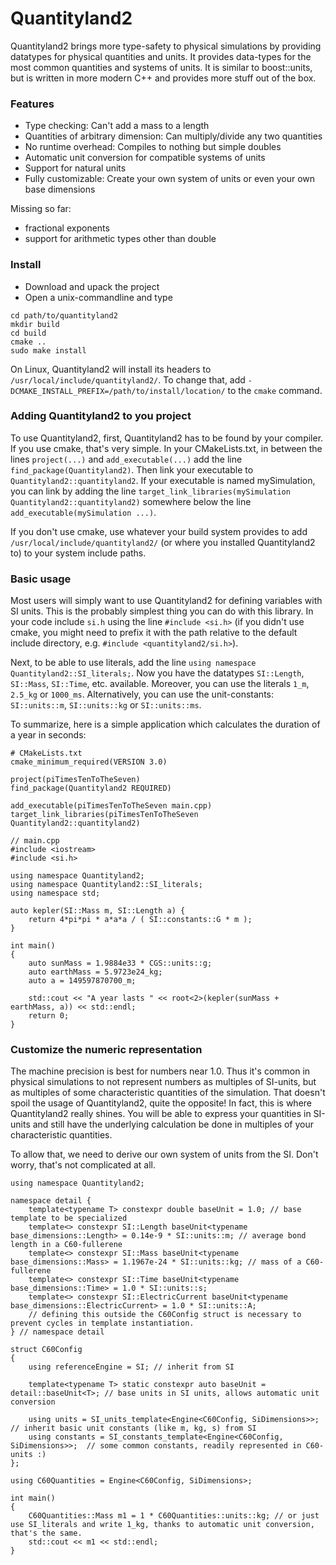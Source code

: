 # Quantityland2

Quantityland2 brings more type-safety to physical simulations by providing datatypes for physical
quantities and units. It provides data-types for the most common quantities and systems of units.
It is similar to boost::units, but is written in more modern C++ and provides more stuff out of
the box.

### Features

* Type checking: Can't add a mass to a length
* Quantities of arbitrary dimension: Can multiply/divide any two quantities
* No runtime overhead: Compiles to nothing but simple doubles
* Automatic unit conversion for compatible systems of units
* Support for natural units
* Fully customizable: Create your own system of units or even your own base dimensions

Missing so far:
* fractional exponents
* support for arithmetic types other than double

### Install

* Download and upack the project
* Open a unix-commandline and type

```
cd path/to/quantityland2
mkdir build
cd build
cmake ..
sudo make install
```

On Linux, Quantityland2 will install its headers to `/usr/local/include/quantityland2/`. To change
that, add `-DCMAKE_INSTALL_PREFIX=/path/to/install/location/` to the `cmake` command.

### Adding Quantityland2 to you project

To use Quantityland2, first, Quantityland2 has to be found by your compiler.
If you use cmake, that's very simple. In your CMakeLists.txt, in between the lines `project(...)`
and `add_executable(...)` add the line `find_package(Quantityland2)`. Then link your executable to
`Quantityland2::quantityland2`. If your executable is named mySimulation, you can link by
adding the line `target_link_libraries(mySimulation Quantityland2::quantityland2)` somewhere below
the line `add_executable(mySimulation ...)`.

If you don't use cmake, use whatever your build system provides to add `/usr/local/include/quantityland2/`
(or where you installed Quantityland2 to) to your system include paths.

### Basic usage

Most users will simply want to use Quantityland2 for defining variables with SI units.
This is the probably simplest thing you can do with this library. In your code include
`si.h` using the line `#include <si.h>` (if you didn't use cmake, you might need to prefix it with
the path relative to the default include directory, e.g. `#include <quantityland2/si.h>`).

Next, to be able to use literals, add the line `using namespace Quantityland2::SI_literals;`. Now
you have the datatypes `SI::Length`, `SI::Mass`, `SI::Time`, etc. available. Moreover, you can use
the literals `1_m`, `2.5_kg` or `1000_ms`. Alternatively, you can use the unit-constants:
`SI::units::m`, `SI::units::kg` or `SI::units::ms`.

To summarize, here is a simple application which calculates the duration of a year in seconds:

```
# CMakeLists.txt
cmake_minimum_required(VERSION 3.0)

project(piTimesTenToTheSeven)
find_package(Quantityland2 REQUIRED)

add_executable(piTimesTenToTheSeven main.cpp)
target_link_libraries(piTimesTenToTheSeven Quantityland2::quantityland2)
```

```
// main.cpp
#include <iostream>
#include <si.h>

using namespace Quantityland2;
using namespace Quantityland2::SI_literals;
using namespace std;

auto kepler(SI::Mass m, SI::Length a) {
    return 4*pi*pi * a*a*a / ( SI::constants::G * m );
}

int main()
{
    auto sunMass = 1.9884e33 * CGS::units::g;
    auto earthMass = 5.9723e24_kg;
    auto a = 149597870700_m;

    std::cout << "A year lasts " << root<2>(kepler(sunMass + earthMass, a)) << std::endl;
    return 0;
}
```

### Customize the numeric representation

The machine precision is best for numbers near 1.0. Thus it's common in physical simulations
to not represent numbers as multiples of SI-units, but as multiples of some characteristic
quantities of the simulation. That doesn't spoil the usage of Quantityland2, quite the opposite!
In fact, this is where Quantityland2 really shines. You will be able to express your quantities
in SI-units and still have the underlying calculation be done in multiples of your characteristic
quantities.

To allow that, we need to derive our own system of units from the SI. Don't worry, that's not
complicated at all.

```
using namespace Quantityland2;

namespace detail {
    template<typename T> constexpr double baseUnit = 1.0; // base template to be specialized
    template<> constexpr SI::Length baseUnit<typename base_dimensions::Length> = 0.14e-9 * SI::units::m; // average bond length in a C60-fullerene
    template<> constexpr SI::Mass baseUnit<typename base_dimensions::Mass> = 1.1967e-24 * SI::units::kg; // mass of a C60-fullerene
    template<> constexpr SI::Time baseUnit<typename base_dimensions::Time> = 1.0 * SI::units::s;
    template<> constexpr SI::ElectricCurrent baseUnit<typename base_dimensions::ElectricCurrent> = 1.0 * SI::units::A;
    // defining this outside the C60Config struct is necessary to prevent cycles in template instantiation.
} // namespace detail

struct C60Config
{
    using referenceEngine = SI; // inherit from SI

    template<typename T> static constexpr auto baseUnit = detail::baseUnit<T>; // base units in SI units, allows automatic unit conversion

    using units = SI_units_template<Engine<C60Config, SiDimensions>>; // inherit basic unit constants (like m, kg, s) from SI
    using constants = SI_constants_template<Engine<C60Config, SiDimensions>>;  // some common constants, readily represented in C60-units :)
};

using C60Quantities = Engine<C60Config, SiDimensions>;

int main()
{
    C60Quantities::Mass m1 = 1 * C60Quantities::units::kg; // or just use SI_literals and write 1_kg, thanks to automatic unit conversion, that's the same.
    std::cout << m1 << std::endl;
}
```

